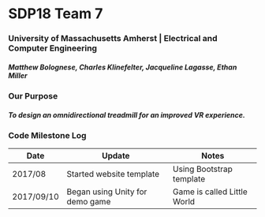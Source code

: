 # SDP18 Team 7
### University of Massachusetts Amherst | Electrical and Computer Engineering
##### Matthew Bolognese, Charles Klinefelter, Jacqueline Lagasse, Ethan Miller

### Our Purpose
##### To design an omnidirectional treadmill for an improved VR experience.

### Code Milestone Log

Date | Update | Notes
-----|---------|------
2017/08 | Started website template | Using Bootstrap template
2017/09/10 | Began using Unity for demo game | Game is called Little World
